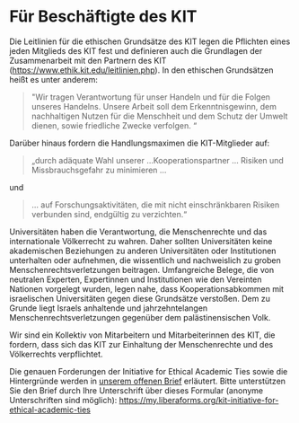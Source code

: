 # Für Beschäftigte des KIT

Die Leitlinien für die ethischen Grundsätze des KIT legen die Pflichten eines jeden Mitglieds des KIT fest und definieren auch die Grundlagen der Zusammenarbeit mit den Partnern des KIT (https://www.ethik.kit.edu/leitlinien.php). In den ethischen Grundsätzen heißt es unter anderem:

>"Wir tragen Verantwortung für unser Handeln und für die Folgen unseres Handelns. Unsere Arbeit soll dem Erkenntnisgewinn, dem nachhaltigen Nutzen für die Menschheit und dem Schutz der Umwelt dienen, sowie friedliche Zwecke verfolgen. “

Darüber hinaus fordern die Handlungsmaximen die KIT-Mitglieder auf:

> „durch adäquate Wahl unserer …Kooperationspartner … Risiken und Missbrauchsgefahr zu minimieren … 

und 

> ... auf Forschungsaktivitäten, die mit nicht einschränkbaren Risiken verbunden sind, endgültig zu verzichten.“

Universitäten haben die Verantwortung, die Menschenrechte und das internationale Völkerrecht zu wahren. Daher sollten Universitäten keine akademischen Beziehungen zu anderen Universitäten oder Institutionen unterhalten oder aufnehmen, die wissentlich und nachweislich zu groben Menschenrechtsverletzungen beitragen. Umfangreiche Belege, die von neutralen Experten, Expertinnen und Institutionen wie den Vereinten Nationen vorgelegt wurden, legen nahe, dass Kooperationsabkommen mit israelischen Universitäten gegen diese Grundsätze verstoßen. Dem zu Grunde liegt Israels anhaltende und jahrzehntelangen Menschenrechtsverletzungen gegenüber dem palästinensischen Volk.

Wir sind ein Kollektiv von Mitarbeitern und Mitarbeiterinnen des KIT, die fordern, dass sich das KIT zur Einhaltung der Menschenrechte und des Völkerrechts verpflichtet.

Die genauen Forderungen der Initiative for Ethical Academic Ties sowie die Hintergründe werden in [unserem offenen Brief] erläutert. Bitte unterstützen Sie den Brief durch Ihre Unterschrift über dieses Formular (anonyme Unterschriften sind möglich): <https://my.liberaforms.org/kit-initiative-for-ethical-academic-ties>

[unserem offenen Brief]: ./letter-de.md